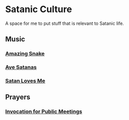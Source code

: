 # Satanic Culture

A space for me to put stuff that is relevant to Satanic life. 

## Music

### [Amazing Snake](./amazingSnake.md)

### [Ave Satanas](./ave-satanas.txt)

### [Satan Loves Me](./satanLovesMe.md)

## Prayers

### [Invocation for Public Meetings](./invocation_for_public_meetings.md)



